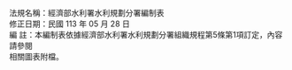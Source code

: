 法規名稱：經濟部水利署水利規劃分署編制表  
修正日期：民國 113 年 05 月 28 日  
編 註：本編制表依據經濟部水利署水利規劃分署組織規程第5條第1項訂定，內容請參閱  
相關圖表附檔。  


